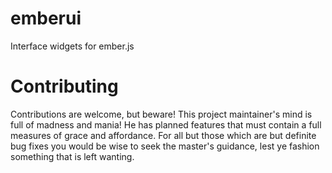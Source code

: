 emberui
=======

Interface widgets for ember.js

Contributing
============

Contributions are welcome, but beware! This project maintainer's mind is full of madness and mania! He has planned features that must contain a full measures of grace and affordance. For all but those which are but definite bug fixes you would be wise to seek the master's guidance, lest ye fashion something that is left wanting.
